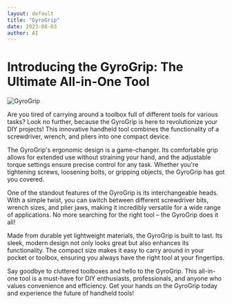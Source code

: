 ```yaml
---
layout: default
title: "GyroGrip"
date: 2023-08-03
author: AI
---
```


# Introducing the GyroGrip: The Ultimate All-in-One Tool

![GyroGrip](/imaginarytools/assets/2023-08-03.jpg)

Are you tired of carrying around a toolbox full of different tools for various tasks? Look no further, because the GyroGrip is here to revolutionize your DIY projects! This innovative handheld tool combines the functionality of a screwdriver, wrench, and pliers into one compact device.

The GyroGrip's ergonomic design is a game-changer. Its comfortable grip allows for extended use without straining your hand, and the adjustable torque settings ensure precise control for any task. Whether you're tightening screws, loosening bolts, or gripping objects, the GyroGrip has got you covered.

One of the standout features of the GyroGrip is its interchangeable heads. With a simple twist, you can switch between different screwdriver bits, wrench sizes, and plier jaws, making it incredibly versatile for a wide range of applications. No more searching for the right tool – the GyroGrip does it all!

Made from durable yet lightweight materials, the GyroGrip is built to last. Its sleek, modern design not only looks great but also enhances its functionality. The compact size makes it easy to carry around in your pocket or toolbox, ensuring you always have the right tool at your fingertips.

Say goodbye to cluttered toolboxes and hello to the GyroGrip. This all-in-one tool is a must-have for DIY enthusiasts, professionals, and anyone who values convenience and efficiency. Get your hands on the GyroGrip today and experience the future of handheld tools!
